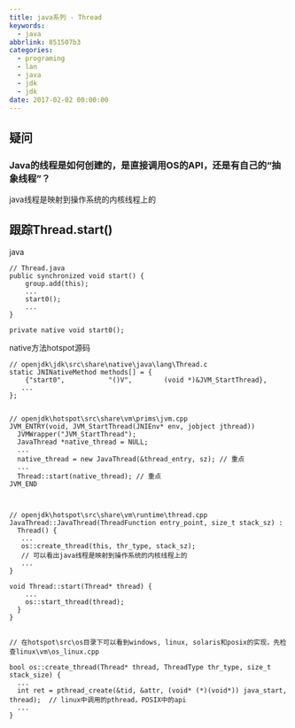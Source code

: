```yaml
---
title: java系列 - Thread
keywords:
  - java
abbrlink: 851507b3
categories:
  - programing
  - lan
  - java
  - jdk
  - jdk
date: 2017-02-02 00:00:00
---
```

## 疑问

### Java的线程是如何创建的，是直接调用OS的API，还是有自己的“抽象线程”？
java线程是映射到操作系统的内核线程上的

## 跟踪Thread.start()

java

	// Thread.java
	public synchronized void start() {
	    group.add(this);
	    ...
        start0();
        ...
	}

	private native void start0();


native方法hotspot源码

	// openjdk\jdk\src\share\native\java\lang\Thread.c
	static JNINativeMethod methods[] = {
	    {"start0",           "()V",        (void *)&JVM_StartThread},
	   ...
	};


	// openjdk\hotspot\src\share\vm\prims\jvm.cpp
	JVM_ENTRY(void, JVM_StartThread(JNIEnv* env, jobject jthread))
	  JVMWrapper("JVM_StartThread");
	  JavaThread *native_thread = NULL;
	  ...
	  native_thread = new JavaThread(&thread_entry, sz); // 重点
	  ...
	  Thread::start(native_thread); // 重点
	JVM_END



	// openjdk\hotspot\src\share\vm\runtime\thread.cpp
	JavaThread::JavaThread(ThreadFunction entry_point, size_t stack_sz) :
	  Thread() {
	   ...
	   os::create_thread(this, thr_type, stack_sz);
	   // 可以看出java线程是映射到操作系统的内核线程上的
	   ...
	}

	void Thread::start(Thread* thread) {
		...
	    os::start_thread(thread);
	  }
	}


	// 在hotspot\src\os目录下可以看到windows, linux, solaris和posix的实现，先检查linux\vm\os_linux.cpp

	bool os::create_thread(Thread* thread, ThreadType thr_type, size_t stack_size) {
	  ...
	  int ret = pthread_create(&tid, &attr, (void* (*)(void*)) java_start, thread);  // linux中调用的pthread，POSIX中的api
	  ...
	}
